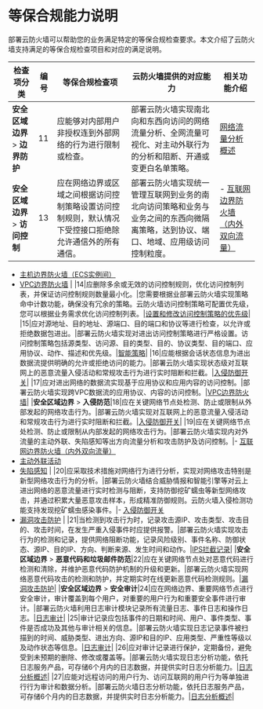 # 等保合规能力说明

部署云防火墙可以帮助您的业务满足特定的等保合规检查要求。本文介绍了云防火墙支持满足的等保合规检查项目和对应的满足说明。

|检查项分类|编号|等保合规检查项|云防火墙提供的对应能力|相关功能介绍|
|-----|--|-------|-----------|------|
|**安全区域边界** \> **边界防护**|11|应能够对内部用户非授权连到外部网络的行为进行限制或检查。|部署云防火墙实现南北向和东西向访问的网络流量分析、全网流量可视化、对主动外联行为的分析和阻断、开通或变更白名单策略。|[网络流量分析概述](/cn.zh-CN/网络流量分析/概述.md)|
|**安全区域边界** \> **访问控制**|13|应在网络边界或区域之间根据访问控制策略设置访问控制规则，默认情况下受控接口拒绝除允许通信外的所有通信。|部署云防火墙实现统一管理互联网到业务的南北向访问策略和业务与业务之间的东西向微隔离策略，达到协议、端口、地域、应用级访问控制粒度。|-   [互联网边界防火墙（内外双向流量）](/cn.zh-CN/访问控制/互联网边界防火墙（内外双向流量）.md)
-   [主机边界防火墙（ECS实例间）](/cn.zh-CN/访问控制/主机边界防火墙（ECS实例间）.md)
-   [VPC边界防火墙](/cn.zh-CN/访问控制/VPC边界防火墙.md) |
|14|应删除多余或无效的访问控制规则，优化访问控制列表，并保证访问控制规则数量最小化。|您需要根据业部署云防火墙实现策略命中计数功能，确保没有冗余的策略。云防火墙访问控制策略可配置优先级，您可以根据业务需求优化访问控制列表。|[设置和修改访问控制策略的优先级](/cn.zh-CN/访问控制/设置/修改访问控制策略的优先级.md)|
|15|应对源地址、目的地址、源端口、目的端口和协议等进行检查，以允许或拒绝数据包进出。|部署云防火墙实现对进出访问控制策略进行严格设置。访问控制策略包括源类型、访问源、目的类型、目的、协议类型、目的端口、应用协议、动作、描述和优先级。|[智能策略](/cn.zh-CN/访问控制/智能策略.md)|
|16|应能根据会话状态信息为进出数据流提供明确的允许或拒绝访问的能力。|部署云防火墙实现状态级对互联网上的恶意流量入侵活动和常规攻击行为进行实时阻断和拦截。|[入侵防御开关](/cn.zh-CN/入侵防御/入侵防御开关.md)|
|17|应对进出网络的数据流实现基于应用协议和应用内容的访问控制。|部署云防火墙实现跨VPC数据流的应用协议、内容的访问控制。|[VPC边界防火墙](/cn.zh-CN/访问控制/VPC边界防火墙.md)|
|**安全区域边界** \> **入侵防范**|18|应在关键网络节点处检测、防止或限制从外部发起的网络攻击行为。|部署云防火墙实现对互联网上的恶意流量入侵活动和常规攻击行为进行实时阻断和拦截。|[入侵防御开关](/cn.zh-CN/入侵防御/入侵防御开关.md)|
|19|应在关键网络节点处检测、防止或限制从内部发起的网络攻击行为。|部署云防火墙实现内对外流量的主动外联、失陷感知等出方向流量分析和攻击防护及访问控制。|-   [互联网边界防火墙（内外双向流量）](/cn.zh-CN/访问控制/互联网边界防火墙（内外双向流量）.md)
-   [主动外联活动](/cn.zh-CN/网络流量分析/主动外联活动.md)
-   [失陷感知](/cn.zh-CN/网络流量分析/失陷感知.md) |
|20|应采取技术措施对网络行为进行分析，实现对网络攻击特别是新型网络攻击行为的分析。|部署云防火墙结合威胁情报和智能引擎等对云上进出网络的恶意流量进行实时检测与阻断，支持防御挖矿蠕虫等新型网络攻击，并通过积累大量恶意攻击样本，形成精准防御规则。云防火墙入侵检测功能支持发现挖矿蠕虫感染事件。|-   [入侵防御开关](/cn.zh-CN/入侵防御/入侵防御开关.md)
-   [漏洞攻击防护](/cn.zh-CN/入侵防御/漏洞攻击防护.md) |
|21|当检测到攻击行为时，记录攻击源IP、攻击类型、攻击目的、攻击时间，在发生严重入侵事件时应提供报警。|部署云防火墙实现攻击行为的检测和记录，提供网络阻断功能，记录风险级别、事件名称、防御状态、源IP、目的IP、方向、判断来源、发生时间和动作。|[IPS拦截记录](/cn.zh-CN/网络流量分析/IPS拦截记录.md)|
|**安全区域边界** \> **恶意代码和垃圾邮件防范**|22|应在关键网络节点处对恶意代码进行检测和清除，并维护恶意代码防护机制的升级和更新。|部署云防火墙实现网络恶意代码攻击的检测和防护，并定期实时在线更新恶意代码检测规则。|[漏洞攻击防护](/cn.zh-CN/入侵防御/漏洞攻击防护.md)|
|**安全区域边界** \> **安全审计**|24|应在网络边界、重要网络节点进行安全审计，审计覆盖到每个用户，对重要的用户行为和重要安全事件进行审计。|部署云防火墙利用日志审计模块记录所有流量日志、事件日志和操作日志。|[日志审计](/cn.zh-CN/日志/日志审计.md)|
|25|审计记录应包括事件的日期和时间、用户、事件类型、事件是否成功及其他与审计相关的信息。|部署云防火墙实现日志记录事件被扫描到的时间、威胁类型、进出方向、源IP和目的IP、应用类型、严重性等级以及动作状态等信息。|[日志审计](/cn.zh-CN/日志/日志审计.md)|
|26|应对审计记录进行保护，定期备份，避免受到未预期的删除、修改或覆盖等。|部署云防火墙实现日志分析功能，依托日志服务产品，可存储6个月内的日志数据，并提供实时日志分析能力。|[日志分析概述](/cn.zh-CN/日志/日志分析/概述.md)|
|27|应能对远程访问的用户行为、访问互联网的用户行为等单独进行行为审计和数据分析。|部署云防火墙日志分析功能，依托日志服务产品，可存储6个月内的日志数据，并提供实时日志分析能力。|[日志分析概述](/cn.zh-CN/日志/日志分析/概述.md)|

